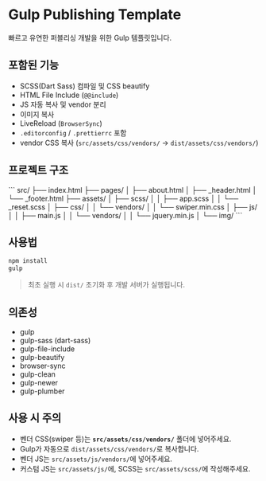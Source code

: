 # Gulp Publishing Template

빠르고 유연한 퍼블리싱 개발을 위한 Gulp 템플릿입니다.

## 포함된 기능

- SCSS(Dart Sass) 컴파일 및 CSS beautify
- HTML File Include (`@@include`)
- JS 자동 복사 및 vendor 분리
- 이미지 복사
- LiveReload (`BrowserSync`)
- `.editorconfig` / `.prettierrc` 포함
- vendor CSS 복사 (`src/assets/css/vendors/` → `dist/assets/css/vendors/`)

## 프로젝트 구조

\`\`\`
src/
├── index.html
├── pages/
│   ├── about.html
│   ├── _header.html
│   └── _footer.html
├── assets/
│   ├── scss/
│   │   ├── app.scss
│   │   └── _reset.scss
│   ├── css/
│   │   └── vendors/
│   │       └── swiper.min.css
│   ├── js/
│   │   ├── main.js
│   │   └── vendors/
│   │       └── jquery.min.js
│   └── img/
\`\`\`

## 사용법

```bash
npm install
gulp
```

> 최초 실행 시 `dist/` 초기화 후 개발 서버가 실행됩니다.

## 의존성

- gulp
- gulp-sass (dart-sass)
- gulp-file-include
- gulp-beautify
- browser-sync
- gulp-clean
- gulp-newer
- gulp-plumber

## 사용 시 주의

- 벤더 CSS(swiper 등)는 **`src/assets/css/vendors/`** 폴더에 넣어주세요.
- Gulp가 자동으로 `dist/assets/css/vendors/`로 복사합니다.
- 벤더 JS는 `src/assets/js/vendors/`에 넣어주세요.
- 커스텀 JS는 `src/assets/js/`에, SCSS는 `src/assets/scss/`에 작성해주세요.